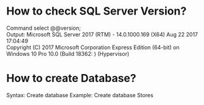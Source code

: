 How to check SQL Server Version?
====================================
Command       select @@version;                                                           
Output:	      Microsoft SQL Server 2017 (RTM) - 14.0.1000.169 (X64)   Aug 22 2017 17:04:49   
                 Copyright (C) 2017 Microsoft Corporation  Express Edition (64-bit) on 
                 Windows 10 Pro 10.0 <X64> (Build 18362: ) (Hypervisor)                       

How to create Database?
=======================
Syntax: Create database <yourdatabasename>
Example: Create database Stores
